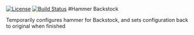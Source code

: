 [![License](https://img.shields.io/badge/license-MIT-blue.svg)](http://opensource.org/licenses/MIT)
[![Build Status](https://travis-ci.org/BenVlodgi/Hammer-Backstock.svg)](https://travis-ci.org/BenVlodgi/Hammer-Backstock)
#Hammer Backstock

Temporarily configures hammer for Backstock, and sets configuration back to original when finished
